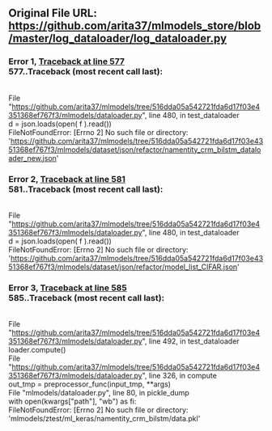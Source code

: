 ## Original File URL: https://github.com/arita37/mlmodels_store/blob/master/log_dataloader/log_dataloader.py


### Error 1, [Traceback at line 577](https://github.com/arita37/mlmodels_store/blob/master/log_dataloader/log_dataloader.py#L577)<br />577..Traceback (most recent call last):
<br />  File "https://github.com/arita37/mlmodels/tree/516dda05a542721fda6d17f03e4351368ef767f3/mlmodels/dataloader.py", line 480, in test_dataloader
<br />    d = json.loads(open( f ).read())
<br />FileNotFoundError: [Errno 2] No such file or directory: 'https://github.com/arita37/mlmodels/tree/516dda05a542721fda6d17f03e4351368ef767f3/mlmodels/dataset/json/refactor/namentity_crm_bilstm_dataloader_new.json'



### Error 2, [Traceback at line 581](https://github.com/arita37/mlmodels_store/blob/master/log_dataloader/log_dataloader.py#L581)<br />581..Traceback (most recent call last):
<br />  File "https://github.com/arita37/mlmodels/tree/516dda05a542721fda6d17f03e4351368ef767f3/mlmodels/dataloader.py", line 480, in test_dataloader
<br />    d = json.loads(open( f ).read())
<br />FileNotFoundError: [Errno 2] No such file or directory: 'https://github.com/arita37/mlmodels/tree/516dda05a542721fda6d17f03e4351368ef767f3/mlmodels/dataset/json/refactor/model_list_CIFAR.json'



### Error 3, [Traceback at line 585](https://github.com/arita37/mlmodels_store/blob/master/log_dataloader/log_dataloader.py#L585)<br />585..Traceback (most recent call last):
<br />  File "https://github.com/arita37/mlmodels/tree/516dda05a542721fda6d17f03e4351368ef767f3/mlmodels/dataloader.py", line 492, in test_dataloader
<br />    loader.compute()
<br />  File "https://github.com/arita37/mlmodels/tree/516dda05a542721fda6d17f03e4351368ef767f3/mlmodels/dataloader.py", line 326, in compute
<br />    out_tmp = preprocessor_func(input_tmp, **args)
<br />  File "mlmodels/dataloader.py", line 80, in pickle_dump
<br />    with open(kwargs["path"], "wb") as fi:
<br />FileNotFoundError: [Errno 2] No such file or directory: 'mlmodels/ztest/ml_keras/namentity_crm_bilstm/data.pkl'
